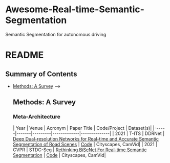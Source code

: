 # Awesome-Real-time-Semantic-Segmentation
Semantic Segmentation for autonomous driving
# README

## Summary of Contents

- [Methods: A Survey](#methods-a-survey)
  <!-- - [Meta-Architecture](#meta-architecture)
  - [Strong Representation](#strong-representation)
  - [Interaction Design in Decoder](#interaction-design-in-decoder)
  - [Optimizing Object Query](#optimizing-object-query)
  - [Using Query For Association](#using-query-for-association)
  - [Conditional Query Generation](#conditional-query-generation)
<!-- - [Related Domains and Beyond](#related-domains-and-beyond)
  - [Point Cloud Segmentation](#point-cloud-segmentation)
  - [Tuning Foundation Models](#tuning-foundation-models)
  - [Domain-aware Segmentation](#domain-aware-segmentation)
  - [Label and Model Efficient Segmentation](#label-and-model-efficient-segmentation)
  - [Class Agnostic Segmentation and Tracking](#class-agnostic-segmentation-and-tracking)
  - [Medical Image Segmentation](#medical-image-segmentation) --> -->

## Methods: A Survey

### Meta-Architecture

| Year | Venue | Acronym | Paper Title | Code/Project | Dataset(s)|
|------|-------|---------|-------------|--------------|
| 2021 | T-ITS  | DDRNet | [Deep Dual-resolution Networks for Real-time and Accurate Semantic Segmentation of Road Scenes](https://arxiv.org/abs/2101.06085) | [Code]( https://github.com/ydhongHIT/DDRNet) | Cityscapes, CamVid| 
| 2021 | CVPR  |  STDC-Seg | [Rethinking BiSeNet For Real-time Semantic Segmentation](https://arxiv.org/abs/2104.13188) | [Code](https://github.com/MichaelFan01/STDC-Seg) | Cityscapes, CamVid|





<!-- | 2021 | NeurIPS | MaskFormer | [MaskFormer: Per-Pixel Classification is Not All You Need for Semantic Segmentation](https://arxiv.org/abs/2107.06278) | [Code](https://github.com/facebookresearch/MaskFormer) | -->
<!-- | 2023 | CVPR  | PIDNet| [PIDNet: A Real-time Semantic Segmentation Network Inspired by PID Controllers
](https://arxiv.org/abs/2206.02066) | [Code](https://github.com/XuJiacong/PIDNet) | -->